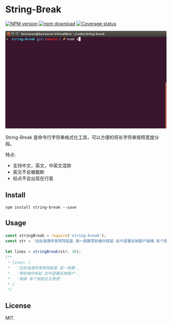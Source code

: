 # String-Break

[![NPM version][npm-image]][npm-url]
[![npm download][download-image]][download-url]
[![Coverage status][codecov-image]][codecov-url]

![](./example/screenshot.gif)

String-Break 是命令行字符串格式化工具，可以方便的将长字符串按照宽度分段。
  
特点:

  - 支持中文，英文，中英文混排
  - 英文不会被截断
  - 标点不会出现在行首

## Install

```shell
npm install string-break --save
```

## Usage

```js
const stringBreak = require('string-break');
const str = '远处海港传来阵阵船笛 我一直飘零到被你拣起 如今望著反映窗户玻璃 有个我陌生又熟悉';

let lines = stringBreak(str, 30);
/**
 * lines: [ 
 *   '远处海港传来阵阵船笛 我一直飘',
 *   '零到被你拣起 如今望著反映窗户',
 *   '玻璃 有个我陌生又熟悉'
 * ]
 */
```

## License

MIT.

[npm-image]: https://img.shields.io/npm/v/string-break.svg?maxAge=3600&style=flat-square
[npm-url]: https://www.npmjs.com/package/string-break
[download-image]: https://img.shields.io/npm/dm/string-break.svg?maxAge=3600&style=flat-square
[download-url]: https://npmjs.org/package/string-break
[codecov-image]: https://img.shields.io/codecov/c/github/keenwon/string-break.svg?maxAge=3600&style=flat-square
[codecov-url]: https://codecov.io/gh/keenwon/string-break
